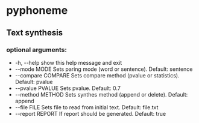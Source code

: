# pyphoneme

## Text synthesis

### optional arguments:
 * -h, --help         show this help message and exit
 * --mode MODE        Sets paring mode (word or sentence). Default: sentence
 * --compare COMPARE  Sets compare method (pvalue or statistics). Default: pvalue
 * --pvalue PVALUE    Sets pvalue. Default: 0.7
 * --method METHOD    Sets synthes method (append or delete). Default: append
 * --file FILE        Sets file to read from initial text. Default: file.txt
 * --report REPORT    If report should be generated. Default: true
